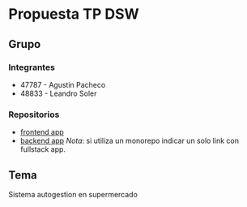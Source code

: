 # Propuesta TP DSW

## Grupo
### Integrantes
* 47787 - Agustin Pacheco
* 48833 - Leandro Soler

### Repositorios
* [frontend app](http://hyperlinkToGihubOrGitlab)
* [backend app](http://hyperlinkToGihubOrGitlab)
*Nota*: si utiliza un monorepo indicar un solo link con fullstack app.

## Tema
  Sistema autogestion en supermercado
